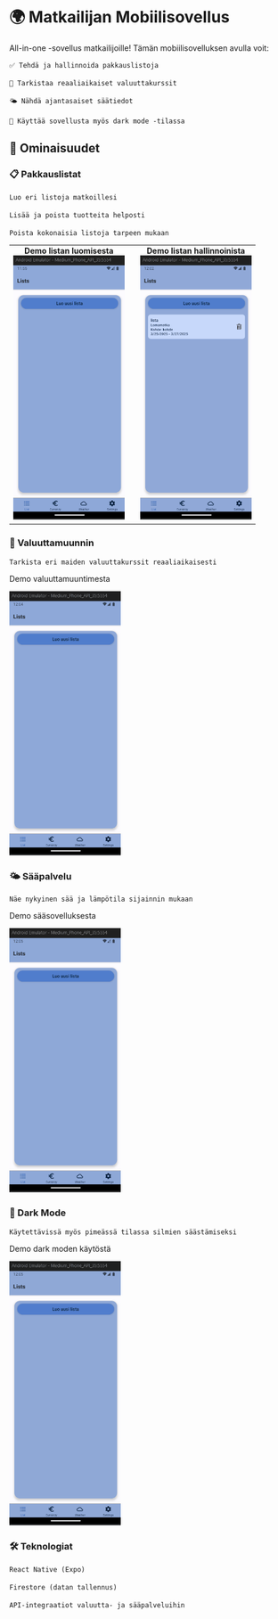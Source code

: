 # 🌍 Matkailijan Mobiilisovellus


All-in-one -sovellus matkailijoille!
Tämän mobiilisovelluksen avulla voit:

    ✅ Tehdä ja hallinnoida pakkauslistoja

    💱 Tarkistaa reaaliaikaiset valuuttakurssit

    🌤️ Nähdä ajantasaiset säätiedot

    🌙 Käyttää sovellusta myös dark mode -tilassa

## 🚀 Ominaisuudet
### 📋 Pakkauslistat

    Luo eri listoja matkoillesi

    Lisää ja poista tuotteita helposti

    Poista kokonaisia listoja tarpeen mukaan

<table>
  <tr>
    <td align="center">
      <strong>Demo listan luomisesta</strong><br />
      <img src="/assets/lista.gif" width="200" />
    </td>
    <td>
    </td>
    <td align="center">
      <strong>Demo listan hallinnoinista</strong><br />
      <img src="/assets/listatuotteetjapoisto.gif" width="200" />
    </td>
  </tr>
</table>

### 💱 Valuuttamuunnin

    Tarkista eri maiden valuuttakurssit reaaliaikaisesti

Demo valuuttamuuntimesta

<img src="/assets/currency.gif" width="200" />

### 🌤️ Sääpalvelu

    Näe nykyinen sää ja lämpötila sijainnin mukaan

Demo sääsovelluksesta

<img src="/assets/weather.gif" width="200" />

### 🌙 Dark Mode

    Käytettävissä myös pimeässä tilassa silmien säästämiseksi

Demo dark moden käytöstä

<img src="/assets/darkmode.gif" width="200" />

### 🛠️ Teknologiat

    React Native (Expo)

    Firestore (datan tallennus)

    API-integraatiot valuutta- ja sääpalveluihin

